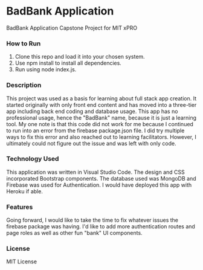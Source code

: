 # BadBank Application
BadBank Application Capstone Project for MIT xPRO

### How to Run
1. Clone this repo and load it into your chosen system. 
2. Use npm install to install all dependencies.
3. Run using node index.js. 

### Description
This project was used as a basis for learning about full stack app creation. It started originally with only front end content and has moved into a three-tier app including back end coding and database usage. This app has no professional usage, hence the "BadBank" name, because it is just a learning tool. My one note is that this code did not work for me because I continued to run into an error from the firebase package.json file. I did try multiple ways to fix this error and also reached out to learning facilitators. However, I ultimately could not figure out the issue and was left with only code. 

### Technology Used
This application was written in Visual Studio Code. The design and CSS incorporated Bootstrap components. The database used was MongoDB and Firebase was used for Authentication. I would have deployed this app with Heroku if able. 

### Features
Going forward, I would like to take the time to fix whatever issues the firebase package was having. I'd like to add more authentication routes and page roles as well as other fun "bank" UI components. 

### License 
MIT License


